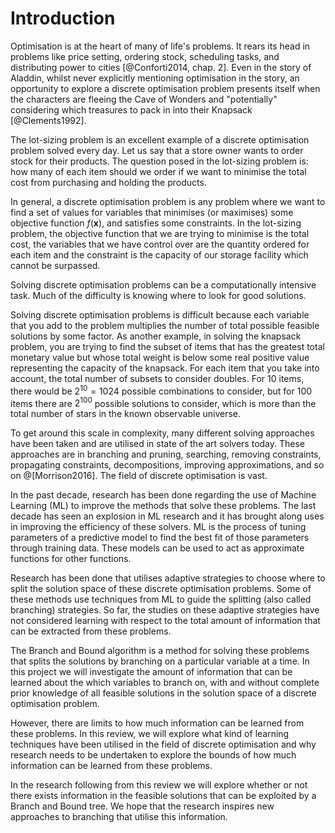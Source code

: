 # Introduction

Optimisation is at the heart of many of life's problems.
It rears its head in problems like price setting, ordering stock, scheduling tasks, and distributing power to cities [@Conforti2014, chap. 2]. Even in the story of Aladdin, whilst never explicitly mentioning optimisation in the story, an opportunity to explore a discrete optimisation problem presents itself when the characters are fleeing the Cave of Wonders and "potentially" considering which treasures to pack in into their Knapsack [@Clements1992].

<!--give example of the lot-sizing problem-->
The lot-sizing problem is an excellent example of a discrete optimisation problem solved every day. Let us say that a store owner wants to order stock for their products. The question posed in the lot-sizing problem is: how many of each item should we order if we want to minimise the total cost from purchasing and holding the products. <!--There might be more-->

<!--
More detail about discrete optimisation in general
- constraints
- discrete solutions
-->
In general, a discrete optimisation problem is any problem where we want to find a set of values for variables that minimises (or maximises) some objective function $f(\mathbf{x})$, and satisfies some constraints. In the lot-sizing problem, the objective function that we are trying to minimise is the total cost, the variables that we have control over are the quantity ordered for each item and the constraint is the capacity of our storage facility which cannot be surpassed.

Solving discrete optimisation problems can be a computationally intensive task.
Much of the difficulty is knowing where to look for good solutions.

Solving discrete optimisation problems is difficult because each variable that you add to the problem multiplies the number of total possible feasible solutions by some factor. As another example, in solving the knapsack problem, you are trying to find the subset of items that has the greatest total monetary value but whose total weight is below some real positive value representing the capacity of the knapsack. For each item that you take into account, the total number of subsets to consider doubles. For $10$ items, there would be $2^{10} = 1024$ possible combinations to consider, but for $100$ items there are $2^{100}$ possible solutions to consider, which is more than the total number of stars in the known observable universe<!--TODO: cite this-->.

To get around this scale in complexity, many different solving approaches have been taken and are utilised in state of the art solvers today. These approaches are in branching and pruning, searching, removing constraints, propagating constraints, decompositions, improving approximations, and so on @[Morrison2016]. The field of discrete optimisation is vast. <!--TODO: talk about reference seminal papers on these subsections for further reading-->

In the past decade, research has been done regarding the use of Machine Learning (ML) to improve the methods that solve these problems<!--TODO: either cut this sentence or the next-->. The last decade has seen an explosion in ML research and it has brought along uses in improving the efficiency of these solvers<!--TODO: citations-->. ML is the process of tuning parameters of a predictive model to find the best fit of those parameters through training data. These models can be used to act as approximate functions for other functions<!--TODO: cite the strong branching paper-->.

Research has been done<!--TODO: vague, add references--> that utilises adaptive strategies to choose where to split the solution space of these discrete optimisation problems. 
Some of these methods use techniques from ML to guide the splitting (also called branching) strategies.
So far, the studies on these adaptive strategies have not considered learning with respect to the total amount of information that can be extracted from these problems.

The Branch and Bound <!--TODO: citation--> algorithm is a method for solving these problems that splits the solutions by branching on a particular variable at a time.
In this project we will investigate the amount of information that can be learned about the which variables to branch on, with and without complete prior knowledge of all feasible solutions in the solution space of a discrete optimisation problem.

However, there are limits to how much information can be learned from these problems. In this review, we will explore what kind of learning techniques have been utilised in the field of discrete optimisation and why research needs to be undertaken to explore the bounds of how much information can be learned from these problems.

In the research following from this review we will explore whether or not there exists information in the feasible solutions that can be exploited by a Branch and Bound tree. We hope that the research inspires new approaches to branching that utilise this information.
